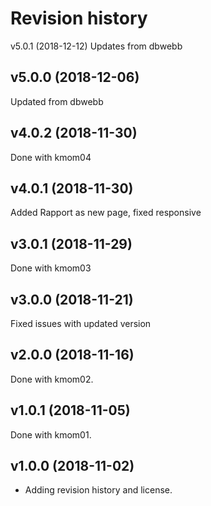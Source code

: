 Revision history
=================

v5.0.1 (2018-12-12)
Updates from dbwebb

v5.0.0 (2018-12-06)
----------------
Updated from dbwebb

v4.0.2 (2018-11-30)
-------------------
Done with kmom04

v4.0.1 (2018-11-30)
-------------------
Added Rapport as new page, fixed responsive

v3.0.1 (2018-11-29)
-------------------
Done with kmom03


v3.0.0 (2018-11-21)
-------------------
Fixed issues with updated version


v2.0.0 (2018-11-16)
-------------------
Done with kmom02.


v1.0.1 (2018-11-05)
-------------------
Done with kmom01.


v1.0.0 (2018-11-02)
-------------------

* Adding revision history and license.

